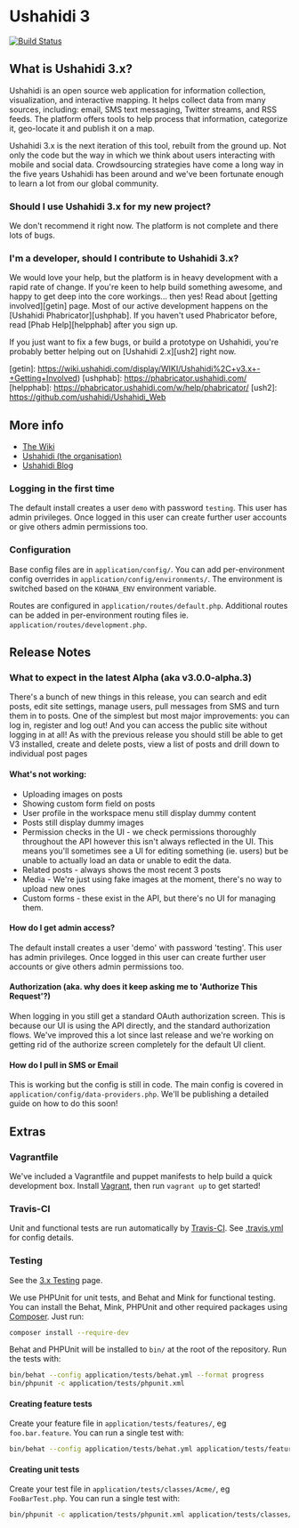 Ushahidi 3
============

[![Build Status](https://travis-ci.org/ushahidi/Lamu.png)](https://travis-ci.org/ushahidi/Lamu)

## What is Ushahidi 3.x?

Ushahidi is an open source web application for information collection, visualization,
and interactive mapping. It helps collect data from many sources, including: email,
SMS text messaging, Twitter streams, and RSS feeds. The platform offers tools to
help process that information, categorize it, geo-locate it and publish it on a map.

Ushahidi 3.x is the next iteration of this tool, rebuilt from the ground up.
Not only the code but the way in which we think about users interacting with mobile
and social data. Crowdsourcing strategies have come a long way in the five years
Ushahidi has been around and we've been fortunate enough to learn a lot from our
global community.

### Should I use Ushahidi 3.x for my new project?

We don't recommend it right now. The platform is not complete and there lots of bugs.

### I'm a developer, should I contribute to Ushahidi 3.x?

We would love your help, but the platform is in heavy development with a rapid rate
of change. If you're keen to help build something awesome, and happy to get deep
into the core workings... then yes! Read about [getting involved][getin] page.
Most of our active development happens on the [Ushahidi Phabricator][ushphab].
If you haven't used Phabricator before, read [Phab Help][helpphab] after you sign up.

If you just want to fix a few bugs, or build a prototype on Ushahidi, you're probably
better helping out on [Ushahidi 2.x][ush2] right now.

[getin]: https://wiki.ushahidi.com/display/WIKI/Ushahidi%2C+v3.x+-+Getting+Involved)
[ushphab]: https://phabricator.ushahidi.com/
[helpphab]: https://phabricator.ushahidi.com/w/help/phabricator/
[ush2]: https://github.com/ushahidi/Ushahidi_Web

## More info

- [The Wiki](https://wiki.ushahidi.com/display/WIKI/Ushahidi,+v3.X)
- [Ushahidi (the organisation)](http://ushahidi.com)
- [Ushahidi Blog](http://blog.ushahidi.com)

### Logging in the first time

The default install creates a user `demo` with password `testing`. This user has
admin privileges. Once logged in this user can create further user accounts or
give others admin permissions too.

### Configuration

Base config files are in `application/config/`. You can add per-environment config
overrides in `application/config/environments/`. The environment is switched based
on the `KOHANA_ENV` environment variable.

Routes are configured in `application/routes/default.php`. Additional routes can
be added in per-environment routing files ie. `application/routes/development.php`.

Release Notes
-------------

### What to expect in the latest Alpha (aka v3.0.0-alpha.3)

There's a bunch of new things in this release, you can search and edit posts, edit site settings, manage users, pull messages from SMS and turn them in to posts. One of the simplest but most major improvements: you can log in, register and log out! And you can access the public site without logging in at all!
As with the previous release you should still be able to get V3 installed, create and delete posts, view a list of posts and drill down to individual post pages

#### What's not working:
* Uploading images on posts
* Showing custom form field on posts
* User profile in the workspace menu still display dummy content
* Posts still display dummy images
* Permission checks in the UI - we check permissions thoroughly throughout the API however this isn't always reflected in the UI. This means you'll sometimes see a UI for editing something (ie. users) but be unable to actually load an data or unable to edit the data.
* Related posts - always shows the most recent 3 posts
* Media - We're just using fake images at the moment, there's no way to upload new ones
* Custom forms - these exist in the API, but there's no UI for managing them.

#### How do I get admin access?

The default install creates a user 'demo' with password 'testing'. This user has admin privileges. Once logged in this user can create further user accounts or give others admin permissions too.

#### Authorization (aka. why does it keep asking me to 'Authorize This Request'?)

When logging in you still get a standard OAuth authorization screen. This is because our UI is using the API directly, and the standard authorization flows. We've improved this a lot since last release and we're working on getting rid of the authorize screen completely for the default UI client.

#### How do I pull in SMS or Email

This is working but the config is still in code. The main config is covered in `application/config/data-providers.php`. We'll be publishing a detailed guide on how to do this soon!

Extras
------

### Vagrantfile

We've included a Vagrantfile and puppet manifests to help build a quick development box.
Install [Vagrant](http://www.vagrantup.com/), then run `vagrant up` to get started!

### Travis-CI

Unit and functional tests are run automatically by [Travis-CI](https://travis-ci.org/ushahidi/Lamu).
See [.travis.yml](https://github.com/ushahidi/Lamu/blob/master/.travis.yml) for config details.

### Testing

See the [3.x Testing](https://wiki.ushahidi.com/display/WIKI/3.x+Testing) page.

We use PHPUnit for unit tests, and Behat and Mink for functional testing.
You can install the Behat, Mink, PHPUnit and other required packages using
[Composer](getcomposer.org). Just run:

```bash
composer install --require-dev
```

Behat and PHPUnit will be installed to `bin/` at the root of the repository.
Run the tests with:

```bash
bin/behat --config application/tests/behat.yml --format progress
bin/phpunit -c application/tests/phpunit.xml
```

#### Creating feature tests

Create your feature file in `application/tests/features/`, eg `foo.bar.feature`.
You can run a single test with:


```bash
bin/behat --config application/tests/behat.yml application/tests/features/foo.bar.feature --format progress
```

#### Creating unit tests

Create your test file in `application/tests/classes/Acme/`, eg `FooBarTest.php`.
You can run a single test with:

```bash
bin/phpunit -c application/tests/phpunit.xml application/tests/classes/Acme/FooBarTest.php
```
